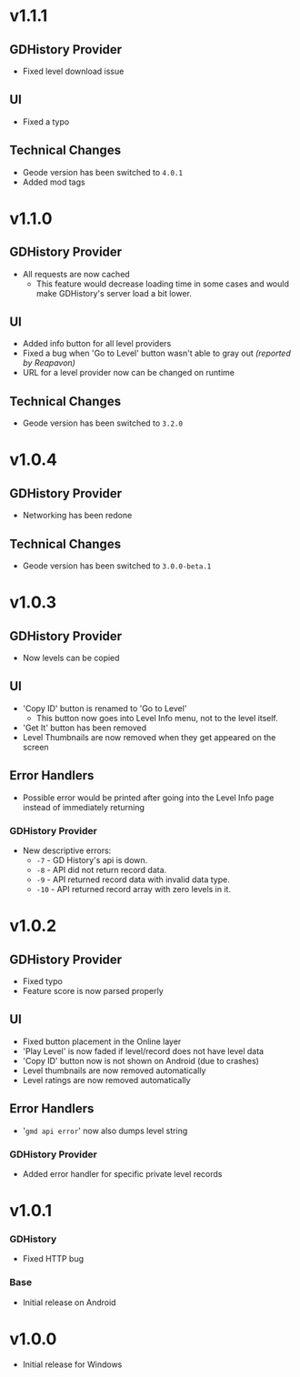 # v1.1.1
## GDHistory Provider
- Fixed level download issue
## UI
- Fixed a typo
## Technical Changes
- Geode version has been switched to `4.0.1`
- Added mod tags

# v1.1.0
## GDHistory Provider
- All requests are now cached
  - This feature would decrease loading time in some cases and would make GDHistory's server load a bit lower.
## UI
- Added info button for all level providers
- Fixed a bug when 'Go to Level' button wasn't able to gray out *(reported by Reapavon)*
- URL for a level provider now can be changed on runtime
## Technical Changes
- Geode version has been switched to `3.2.0`

# v1.0.4
## GDHistory Provider
- Networking has been redone
## Technical Changes
- Geode version has been switched to `3.0.0-beta.1`

# v1.0.3
## GDHistory Provider
- Now levels can be copied
## UI
- 'Copy ID' button is renamed to 'Go to Level'
  - This button now goes into Level Info menu, not to the level itself.
- 'Get It' button has been removed
- Level Thumbnails are now removed when they get appeared on the screen
## Error Handlers
- Possible error would be printed after going into the Level Info page instead of immediately returning
### GDHistory Provider
- New descriptive errors:
  - `-7` - GD History's api is down.
  - `-8` - API did not return record data.
  - `-9` - API returned record data with invalid data type.
  - `-10` - API returned record array with zero levels in it.

# v1.0.2
## GDHistory Provider
- Fixed typo
- Feature score is now parsed properly
## UI
- Fixed button placement in the Online layer
- 'Play Level' is now faded if level/record does not have level data
- 'Copy ID' button now is not shown on Android (due to crashes)
- Level thumbnails are now removed automatically
- Level ratings are now removed automatically
## Error Handlers
- '`gmd api error`' now also dumps level string
### GDHistory Provider
- Added error handler for specific private level records

# v1.0.1
### GDHistory
- Fixed HTTP bug
### Base
- Initial release on Android

# v1.0.0
- Initial release for Windows